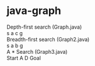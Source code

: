 # java-graph
Depth-first search (Graph.java)</br>
s a c g</br>
Breadth-first search (Graph2.java)</br>
s a b g</br>
A * Search (Graph3.java)</br>
Start A D Goal</br>
